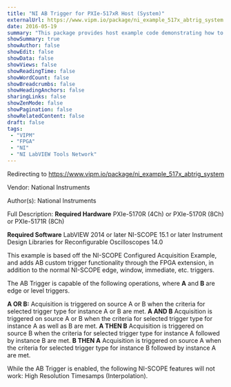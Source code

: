 ```yaml
---
title: "NI AB Trigger for PXIe-517xR Host (System)"
externalUrl: https://www.vipm.io/package/ni_example_517x_abtrig_system
date: 2016-05-19
summary: "This package provides host example code demonstrating how to configure and use the NI-SCOPE Reconfigurable Oscilloscope AB Trigger FPGA Extension."
showSummary: true
showAuthor: false
showEdit: false
showData: false
showViews: false
showReadingTime: false
showWordCount: false
showBreadcrumbs: false
showHeadingAnchors: false
sharingLinks: false
showZenMode: false
showPagination: false
showRelatedContent: false
draft: false
tags:
 - "VIPM"
 - "FPGA"
 - "NI"
 - "NI LabVIEW Tools Network"
---
```


Redirecting to https://www.vipm.io/package/ni_example_517x_abtrig_system

Vendor: National Instruments

Author(s): National Instruments
 
Full Description:
**Required Hardware**
PXIe-5170R (4Ch) or
PXIe-5170R (8Ch) or
PXIe-5171R (8Ch)

**Required Software**
LabVIEW 2014 or later
NI-SCOPE 15.1 or later
Instrument Design Libraries for Reconfigurable Oscilloscopes 14.0

This example is based off the NI-SCOPE Configured Acquisition Example, and adds AB custom trigger functionality through the FPGA extension, in addition to the normal NI-SCOPE edge, window, immediate, etc. triggers.

The AB Trigger is capable of the following operations, where **A** and **B** are edge or level triggers.

**A OR B:**
Acquisition is triggered on source A or B when the criteria for selected trigger type for instance A or B are met.
**A AND B**
Acquisition is triggered on source A or B when the criteria for selected trigger type for instance A as well as B are met.
**A THEN B**
Acquisition is triggered on source B when the criteria for selected trigger type for instance A followed by instance B are met.
**B THEN A**
Acquisition is triggered on source A when the criteria for selected trigger type for instance B followed by instance A are met.

While the AB Trigger is enabled, the following NI-SCOPE features will not work: High Resolution Timesamps (Interpolation).